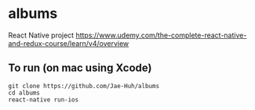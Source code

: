 # albums
React Native project
https://www.udemy.com/the-complete-react-native-and-redux-course/learn/v4/overview

## To run (on mac using Xcode)
```
git clone https://github.com/Jae-Huh/albums
cd albums
react-native run-ios
```

